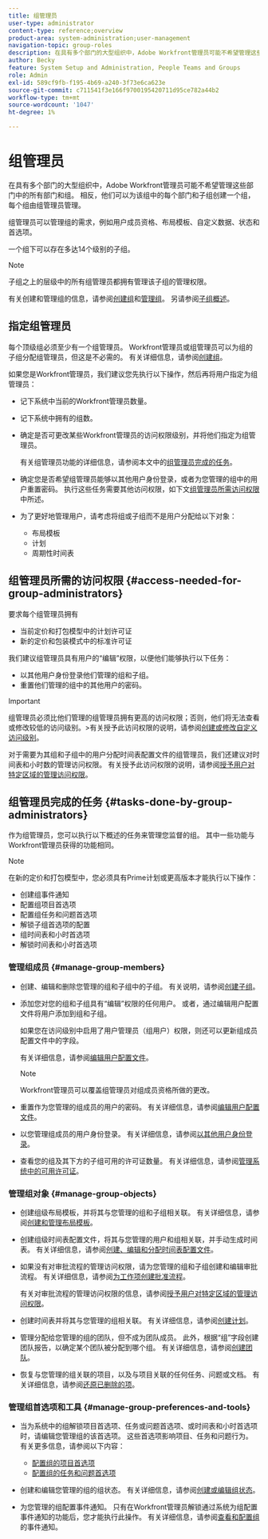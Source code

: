 ```yaml
---
title: 组管理员
user-type: administrator
content-type: reference;overview
product-area: system-administration;user-management
navigation-topic: group-roles
description: 在具有多个部门的大型组织中，Adobe Workfront管理员可能不希望管理这些部门中的所有部门和组。 相反，他们可以为该组中的每个部门和子组创建一个组，每个组由组管理员管理。
author: Becky
feature: System Setup and Administration, People Teams and Groups
role: Admin
exl-id: 589cf9fb-f195-4b69-a240-3f73e6ca623e
source-git-commit: c711541f3e166f9700195420711d95ce782a44b2
workflow-type: tm+mt
source-wordcount: '1047'
ht-degree: 1%

---
```


# 组管理员

<!-- Audited: 12/2023 -->

在具有多个部门的大型组织中，Adobe Workfront管理员可能不希望管理这些部门中的所有部门和组。 相反，他们可以为该组中的每个部门和子组创建一个组，每个组由组管理员管理。

组管理员可以管理组的需求，例如用户成员资格、布局模板、自定义数据、状态和首选项。

一个组下可以存在多达14个级别的子组。

>[!NOTE]
>
>子组之上的层级中的所有组管理员都拥有管理该子组的管理权限。

有关创建和管理组的信息，请参阅[创建组](../../../administration-and-setup/manage-groups/create-and-manage-groups/create-a-group.md)和[管理组](../../../administration-and-setup/manage-groups/create-and-manage-groups/manage-a-group.md)。 另请参阅[子组概述](../../../administration-and-setup/manage-groups/groups-overview/subgroups.md)。

## 指定组管理员

每个顶级组必须至少有一个组管理员。 Workfront管理员或组管理员可以为组的子组分配组管理员，但这是不必需的。 有关详细信息，请参阅[创建组](../../../administration-and-setup/manage-groups/create-and-manage-groups/create-a-group.md)。

如果您是Workfront管理员，我们建议您先执行以下操作，然后再将用户指定为组管理员：

* 记下系统中当前的Workfront管理员数量。
* 记下系统中拥有的组数。
* 确定是否可更改某些Workfront管理员的访问权限级别，并将他们指定为组管理员。

  有关组管理员功能的详细信息，请参阅本文中的[组管理员完成的任务](#tasks-done-by-group-administrators)。

* 确定您是否希望组管理员能够以其他用户身份登录，或者为您管理的组中的用户重置密码。 执行这些任务需要其他访问权限，如下文[组管理员所需访问权限](#access-needed-for-group-administrators)中所述。
* 为了更好地管理用户，请考虑将组或子组而不是用户分配给以下对象：

   * 布局模板
   * 计划
   * 周期性时间表

## 组管理员所需的访问权限 {#access-needed-for-group-administrators}

要求每个组管理员拥有

* 当前定价和打包模型中的计划许可证
* 新的定价和包装模式中的标准许可证

我们建议组管理员具有用户的“编辑”权限，以便他们能够执行以下任务：

* 以其他用户身份登录他们管理的组和子组。
* 重置他们管理的组中的其他用户的密码。

>[!IMPORTANT]
>
>组管理员必须比他们管理的组管理员拥有更高的访问权限；否则，他们将无法查看或修改较低的访问级别。
>&#x200B;>有关授予此访问权限的说明，请参阅[创建或修改自定义访问级别](../../../administration-and-setup/add-users/configure-and-grant-access/create-modify-access-levels.md)。

对于需要为其组和子组中的用户分配时间表配置文件的组管理员，我们还建议对时间表和小时数的管理访问权限。 有关授予此访问权限的说明，请参阅[授予用户对特定区域的管理访问权限](../../../administration-and-setup/add-users/configure-and-grant-access/grant-users-admin-access-certain-areas.md)。

## 组管理员完成的任务 {#tasks-done-by-group-administrators}

作为组管理员，您可以执行以下概述的任务来管理您监督的组。 其中一些功能与Workfront管理员获得的功能相同。

>[!NOTE]
>
>在新的定价和打包模型中，您必须具有Prime计划或更高版本才能执行以下操作：
>
> * 创建组事件通知
> * 配置组项目首选项
> * 配置组任务和问题首选项
> * 解锁子组首选项的配置
> * 组时间表和小时首选项
> * 解锁时间表和小时首选项

### 管理组成员 {#manage-group-members}

* 创建、编辑和删除您管理的组和子组中的子组。 有关说明，请参阅[创建子组](../../../administration-and-setup/manage-groups/create-and-manage-subgroups/create-a-subgroup.md)。
* 添加您对您的组和子组具有“编辑”权限的任何用户。 或者，通过编辑用户配置文件将用户添加到组和子组。

  如果您在访问级别中启用了用户管理员（组用户）权限，则还可以更新组成员配置文件中的字段。

  有关详细信息，请参阅[编辑用户配置文件](../../../administration-and-setup/add-users/create-and-manage-users/edit-a-users-profile.md)。

  >[!NOTE]
  >
  >Workfront管理员可以覆盖组管理员对组成员资格所做的更改。

* 重置作为您管理的组成员的用户的密码。 有关详细信息，请参阅[编辑用户配置文件](../../../administration-and-setup/add-users/create-and-manage-users/edit-a-users-profile.md)。
* 以您管理组成员的用户身份登录。 有关详细信息，请参阅[以其他用户身份登录](../../../administration-and-setup/add-users/create-and-manage-users/log-in-as-another-user.md)。
* 查看您的组及其下方的子组可用的许可证数量。 有关详细信息，请参阅[管理系统中的可用许可证](../../../administration-and-setup/get-started-wf-administration/manage-available-licenses-in-your-system.md)。

### 管理组对象 {#manage-group-objects}

* 创建组级布局模板，并将其与您管理的组和子组相关联。 有关详细信息，请参阅[创建和管理布局模板](../../../administration-and-setup/customize-workfront/use-layout-templates/create-and-manage-layout-templates.md)。
* 创建组级时间表配置文件，将其与您管理的用户和组相关联，并手动生成时间表。 有关详细信息，请参阅[创建、编辑和分配时间表配置文件](../../../timesheets/create-and-manage-timesheets/create-timesheet-profiles.md)。
* 如果没有对审批流程的管理访问权限，请为您管理的组和子组创建和编辑审批流程。 有关详细信息，请参阅[为工作项创建批准流程](../../../administration-and-setup/customize-workfront/configure-approval-milestone-processes/create-approval-processes.md)。

  有关对审批流程的管理访问权限的信息，请参阅[授予用户对特定区域的管理访问权限](../../../administration-and-setup/add-users/configure-and-grant-access/grant-users-admin-access-certain-areas.md)。

* 创建时间表并将其与您管理的组相关联。 有关详细信息，请参阅[创建计划](../../../administration-and-setup/set-up-workfront/configure-timesheets-schedules/create-schedules.md)。
* 管理分配给您管理的组的团队，但不成为团队成员。 此外，根据“组”字段创建团队报告，以确定某个团队被分配到哪个组。 有关详细信息，请参阅[创建团队](../../../people-teams-and-groups/create-and-manage-teams/create-a-team.md)。
* 恢复与您管理的组关联的项目，以及与项目关联的任何任务、问题或文档。 有关详细信息，请参阅[还原已删除的项](../../../administration-and-setup/manage-workfront/manage-deleted-items/restore-deleted-items.md)。

### 管理组首选项和工具 {#manage-group-preferences-and-tools}

* 当为系统中的组解锁项目首选项、任务或问题首选项、或时间表和小时首选项时，请编辑您管理组的该首选项。 这些首选项影响项目、任务和问题行为。 有关更多信息，请参阅以下内容：

   * [配置组的项目首选项](../../../administration-and-setup/manage-groups/create-and-manage-groups/configure-project-preferences-group.md)
   * [配置组的任务和问题首选项](../../../administration-and-setup/manage-groups/create-and-manage-groups/configure-task-issue-preferences-group.md)

* 创建和编辑您管理的组的组状态。 有关详细信息，请参阅[创建或编辑组状态](../../../administration-and-setup/manage-groups/manage-group-statuses/create-or-edit-a-group-status.md)。
* 为您管理的组配置事件通知。 只有在Workfront管理员解锁通过系统为组配置事件通知的功能后，您才能执行此操作。 有关详细信息，请参阅[查看和配置组](../../../administration-and-setup/manage-groups/create-and-manage-groups/view-and-configure-event-notifications-group.md)的事件通知。
